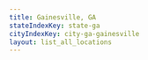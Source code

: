 ```yaml
---
title: Gainesville, GA
stateIndexKey: state-ga
cityIndexKey: city-ga-gainesville
layout: list_all_locations
---
```

